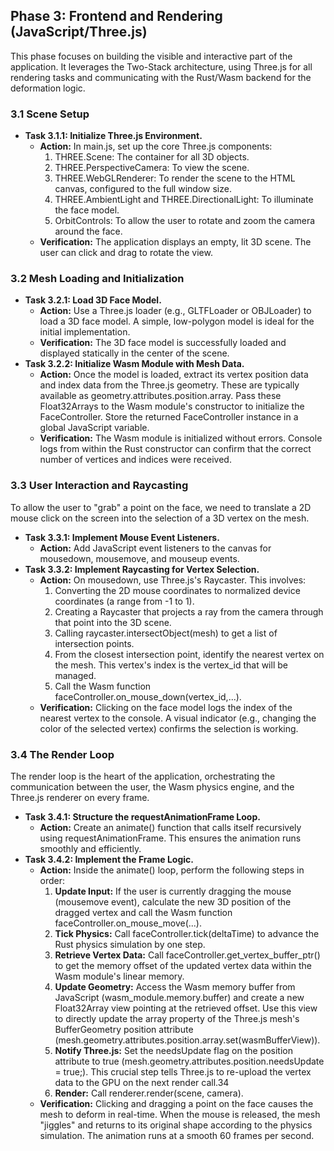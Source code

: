 ## **Phase 3: Frontend and Rendering (JavaScript/Three.js)**

This phase focuses on building the visible and interactive part of the application. It leverages the Two-Stack architecture, using Three.js for all rendering tasks and communicating with the Rust/Wasm backend for the deformation logic.

### **3.1 Scene Setup**

* **Task 3.1.1: Initialize Three.js Environment.**  
  * **Action:** In main.js, set up the core Three.js components:  
    1. THREE.Scene: The container for all 3D objects.  
    2. THREE.PerspectiveCamera: To view the scene.  
    3. THREE.WebGLRenderer: To render the scene to the HTML canvas, configured to the full window size.  
    4. THREE.AmbientLight and THREE.DirectionalLight: To illuminate the face model.  
    5. OrbitControls: To allow the user to rotate and zoom the camera around the face.  
  * **Verification:** The application displays an empty, lit 3D scene. The user can click and drag to rotate the view.

### **3.2 Mesh Loading and Initialization**

* **Task 3.2.1: Load 3D Face Model.**  
  * **Action:** Use a Three.js loader (e.g., GLTFLoader or OBJLoader) to load a 3D face model. A simple, low-polygon model is ideal for the initial implementation.  
  * **Verification:** The 3D face model is successfully loaded and displayed statically in the center of the scene.  
* **Task 3.2.2: Initialize Wasm Module with Mesh Data.**  
  * **Action:** Once the model is loaded, extract its vertex position data and index data from the Three.js geometry. These are typically available as geometry.attributes.position.array. Pass these Float32Arrays to the Wasm module's constructor to initialize the FaceController. Store the returned FaceController instance in a global JavaScript variable.  
  * **Verification:** The Wasm module is initialized without errors. Console logs from within the Rust constructor can confirm that the correct number of vertices and indices were received.

### **3.3 User Interaction and Raycasting**

To allow the user to "grab" a point on the face, we need to translate a 2D mouse click on the screen into the selection of a 3D vertex on the mesh.

* **Task 3.3.1: Implement Mouse Event Listeners.**  
  * **Action:** Add JavaScript event listeners to the canvas for mousedown, mousemove, and mouseup events.  
* **Task 3.3.2: Implement Raycasting for Vertex Selection.**  
  * **Action:** On mousedown, use Three.js's Raycaster. This involves:  
    1. Converting the 2D mouse coordinates to normalized device coordinates (a range from \-1 to 1).  
    2. Creating a Raycaster that projects a ray from the camera through that point into the 3D scene.  
    3. Calling raycaster.intersectObject(mesh) to get a list of intersection points.  
    4. From the closest intersection point, identify the nearest vertex on the mesh. This vertex's index is the vertex\_id that will be managed.  
    5. Call the Wasm function faceController.on\_mouse\_down(vertex\_id,...).  
  * **Verification:** Clicking on the face model logs the index of the nearest vertex to the console. A visual indicator (e.g., changing the color of the selected vertex) confirms the selection is working.

### **3.4 The Render Loop**

The render loop is the heart of the application, orchestrating the communication between the user, the Wasm physics engine, and the Three.js renderer on every frame.

* **Task 3.4.1: Structure the requestAnimationFrame Loop.**  
  * **Action:** Create an animate() function that calls itself recursively using requestAnimationFrame. This ensures the animation runs smoothly and efficiently.  
* **Task 3.4.2: Implement the Frame Logic.**  
  * **Action:** Inside the animate() loop, perform the following steps in order:  
    1. **Update Input:** If the user is currently dragging the mouse (mousemove event), calculate the new 3D position of the dragged vertex and call the Wasm function faceController.on\_mouse\_move(...).  
    2. **Tick Physics:** Call faceController.tick(deltaTime) to advance the Rust physics simulation by one step.  
    3. **Retrieve Vertex Data:** Call faceController.get\_vertex\_buffer\_ptr() to get the memory offset of the updated vertex data within the Wasm module's linear memory.  
    4. **Update Geometry:** Access the Wasm memory buffer from JavaScript (wasm\_module.memory.buffer) and create a new Float32Array view pointing at the retrieved offset. Use this view to directly update the array property of the Three.js mesh's BufferGeometry position attribute (mesh.geometry.attributes.position.array.set(wasmBufferView)).  
    5. **Notify Three.js:** Set the needsUpdate flag on the position attribute to true (mesh.geometry.attributes.position.needsUpdate \= true;). This crucial step tells Three.js to re-upload the vertex data to the GPU on the next render call.34  
    6. **Render:** Call renderer.render(scene, camera).  
  * **Verification:** Clicking and dragging a point on the face causes the mesh to deform in real-time. When the mouse is released, the mesh "jiggles" and returns to its original shape according to the physics simulation. The animation runs at a smooth 60 frames per second.
